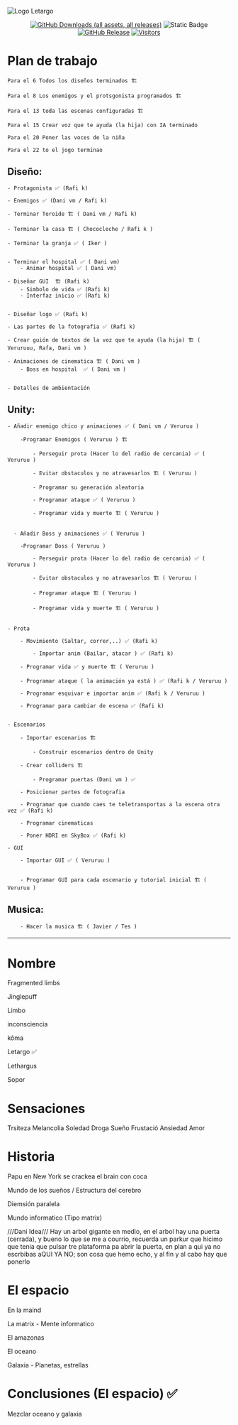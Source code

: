 

![Logo Letargo](https://github.com/Dansoru/Letargo/assets/146813308/f0910715-0163-4264-b1f0-29dd0cecc8c3)

<div align="center">
	
[![GitHub Downloads (all assets, all releases)](https://img.shields.io/github/downloads/Dansoru/Letargo/total?label=Downloads&color=%2390D54C)](https://github.com/Dansoru/Letargo/releases)
![Static Badge](https://img.shields.io/badge/Idioma-%F0%9F%87%AA%F0%9F%87%B8-%23f44336?style=flat&link=https%3A%2F%2Fgithub.com%2FDansoru%2FLetargo%2Freleases)
[![GitHub Release](https://img.shields.io/github/v/release/Dansoru/Letargo)](https://github.com/Dansoru/Letargo/releases)
[![Visitors](https://api.visitorbadge.io/api/visitors?path=https%3A%2F%2Fgithub.com%2FDansoru%2FLetargo&label=Visitas&labelColor=%235e5e5e&countColor=%2375e6f7&style=flat&labelStyle=none)](https://visitorbadge.io/status?path=https%3A%2F%2Fgithub.com%2FDansoru%2FLetargo)

</div>

# Plan de trabajo

	Para el 6 Todos los diseños terminados 🏗️

	Para el 8 Los enemigos y el protsgonista programados 🏗️

	Para el 13 toda las escenas configuradas 🏗️

	Para el 15 Crear voz que te ayuda (la hija) con IA terminado

	Para el 20 Poner las voces de la niña

	Para el 22 to el jogo terminao

## Diseño:

	- Protagonista ✅ (Rafi k)
 
	- Enemigos ✅ (Dani vm / Rafi k)
 
	- Terminar Toroide 🏗️ ( Dani vm / Rafi k)

	- Terminar la casa 🏗️ ( Chococleche / Rafi k )
 
	- Terminar la granja ✅ ( Iker )
 		
 
	- Terminar el hospital ✅ ( Dani vm)
		- Animar hospital ✅ ( Dani vm)
 
	- Diseñar GUI  🏗️ (Rafi k)
 		- Simbolo de vida ✅ (Rafi k)
   		- Interfaz inicio ✅ (Rafi k)


  	- Diseñar logo ✅ (Rafi k)
   
	- Las partes de la fotografia ✅ (Rafi k)
 
	- Crear guión de textos de la voz que te ayuda (la hija) 🏗️ ( Veruruuu, Rafa, Dani vm )
 
	- Animaciones de cinematica 🏗️ ( Dani vm )
 		- Boss en hospital  ✅ ( Dani vm )
   	
 
	- Detalles de ambientación
 

## Unity:

	- Añadir enemigo chico y animaciones ✅ ( Dani vm / Veruruu )
 
		-Programar Enemigos ( Veruruu ) 🏗️
  
			- Perseguir prota (Hacer lo del radio de cercania) ✅ ( Veruruu )
   
			- Evitar obstaculos y no atravesarlos 🏗️ ( Veruruu )
   
			- Programar su generación aleatoria  
   
			- Programar ataque ✅ ( Veruruu )
   
			- Programar vida y muerte 🏗️ ( Veruruu )
   
			
 	  - Añadir Boss y animaciones ✅ ( Veruruu )
 
		-Programar Boss ( Veruruu )
  
			- Perseguir prota (Hacer lo del radio de cercania) ✅ ( Veruruu )
   
			- Evitar obstaculos y no atravesarlos 🏗️ ( Veruruu )
   
			- Programar ataque 🏗️ ( Veruruu )
   
			- Programar vida y muerte 🏗️ ( Veruruu )
   
			
	- Prota

 		- Movimiento (Saltar, correr,..) ✅ (Rafi k)

     		- Importar anim (Bailar, atacar ) ✅ (Rafi k)

		- Programar vida ✅ y muerte 🏗️ ( Veruruu )
  
		- Programar ataque ( la animación ya está ) ✅ (Rafi k / Veruruu )
  
		- Programar esquivar e importar anim ✅ (Rafi k / Veruruu )
  
		- Programar para cambiar de escena ✅ (Rafi k)
  
  	
	- Escenarios
 
		- Importar escenarios 🏗️
  
  			- Construir escenarios dentro de Unity
  
		- Crear colliders 🏗️

    		- Programar puertas (Dani vm ) ✅
  
		- Posicionar partes de fotografia

    	- Programar que cuando caes te teletransportas a la escena otra vez ✅ (Rafi k)
  
		- Programar cinematicas

		- Poner HDRI en SkyBox ✅ (Rafi k)
  
	- GUI
 
		- Importar GUI ✅ ( Veruruu )
  		
  
		- Programar GUI para cada escenario y tutorial inicial 🏗️ ( Veruruu )

  ## Musica:

  		- Hacer la musica 🏗️ ( Javier / Tes )
  

_______________________________________________________________________  

# Nombre

Fragmented limbs

Jinglepuff

Limbo

inconsciencia

kôma

Letargo   ✅

Lethargus

Sopor 

# Sensaciones

Trsiteza Melancolia Soledad Droga Sueño Frustació Ansiedad Amor

# Historia
Papu en New York se crackea el brain con coca

Mundo de los sueños / Estructura del cerebro

Diemsión paralela

Mundo informatico (Tipo matrix)

///Dani Idea/// Hay un arbol gigante en medio, en el arbol hay una puerta (cerrada), y bueno lo que se me a courrio, recuerda un parkur que hicimo que tenia que pulsar tre plataforma pa abrir la puerta, en plan a qui ya no escrbibas aQUI YA NO; son cosa que hemo echo, y al fin y al cabo hay que ponerlo

# El espacio

En la maind

La matrix - Mente informatico

El amazonas

El oceano

Galaxia - Planetas, estrellas

# Conclusiones (El espacio) ✅

Mezclar oceano y galaxia 
